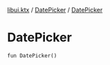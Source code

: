[libui.ktx](../README.md) / [DatePicker](README.md) / [DatePicker](-date-picker.md)

# DatePicker

`fun DatePicker()`
